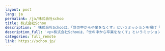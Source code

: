 ```yaml
---
layout: post
lang: ja
permalink: /ja/株式会社schoo
title: 株式会社Schoo
description: ' 株式会社Schooは、「世の中から卒業をなくす」というミッションを掲げ「未来に向けて、社会人が今学んでおくべきこと」をコンセプトとしたビジネス向けの動画配信サービス「Schoo」を運営しています。（募集中） '
description_full: '<p>株式会社Schooは、「世の中から卒業をなくす」というミッションを掲げ「未来に向けて、社会人が今学んでおくべきこと」をコンセプトとしたビジネス向けの動画配信サービス「Schoo」を運営しています。<a href="https://corp.schoo.jp/recruit/">（募集中）</a></p>'
categories: full_remote
link: https://schoo.jp/
---
```

